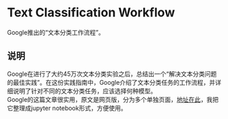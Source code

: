 # Text Classification Workflow
Google推出的“文本分类工作流程”。  
## 说明
Google在进行了大约45万次文本分类实验之后，总结出一个“解决文本分类问题的最佳实践”。在这份实践指南中，Google介绍了文本分类任务的工作流程，并详细说明了针对不同的文本分类任务，应该选择何种模型。  
Google的这篇文章很实用，原文是网页版，分为多个单独页面，[地址在此](https://developers.google.com/machine-learning/guides/text-classification/)，我把它整理成jupyter notebook形式，方便使用。